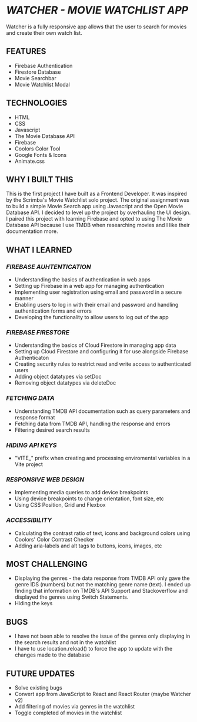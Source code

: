 # _WATCHER - MOVIE WATCHLIST APP_

Watcher is a fully responsive app allows that the user to search for movies and create their own watch list.

## FEATURES

- Firebase Authentication
- Firestore Database
- Movie Searchbar
- Movie Watchlist Modal

## TECHNOLOGIES

- HTML
- CSS
- Javascript
- The Movie Database API
- Firebase
- Coolors Color Tool
- Google Fonts & Icons
- Animate.css

## WHY I BUILT THIS

This is the first project I have built as a Frontend Developer. It was inspired by the Scrimba's Movie Watchlist solo project. The original assignment was to build a simple Movie Search app using Javascript and the Open Movie Database API. I decided to level up the project by overhauling the UI design. I paired this project with learning Firebase and opted to using The Movie Database API because I use TMDB when researching movies and I like their documentation more.

## WHAT I LEARNED

### _FIREBASE AUHTENTICATION_

- Understanding the basics of authentication in web apps
- Setting up Firebase in a web app for managing authentication
- Implementing user registration using email and password in a secure manner
- Enabling users to log in with their email and password and handling authentication forms and errors
- Developing the functionality to allow users to log out of the app

### _FIREBASE FIRESTORE_

- Understanding the basics of Cloud Firestore in managing app data
- Setting up Cloud Firestore and configuring it for use alongside Firebase Authenticaton
- Creating security rules to restrict read and write access to authenticated users
- Adding object datatypes via setDoc
- Removing object datatypes via deleteDoc

### _FETCHING DATA_

- Understanding TMDB API documentation such as query parameters and response format
- Fetching data from TMDB API, handling the response and errors
- Filtering desired search results

### _HIDING API KEYS_

- "VITE_" prefix when creating and processing enviromental variables in a Vite project

### _RESPONSIVE WEB DESIGN_

- Implementing media queries to add device breakpoints
- Using device breakpoints to change orientation, font size, etc
- Using CSS Position, Grid and Flexbox

### _ACCESSIBILITY_

- Calculating the contrast ratio of text, icons and background colors using Coolors' Color Contrast Checker
- Adding aria-labels and alt tags to buttons, icons, images, etc

## MOST CHALLENGING

- Displaying the genres - the data response from TMDB API only gave the genre IDS (numbers) but not the matching genre name (text). I ended up finding that information on TMDB's API Support and Stackoverflow and displayed the genres using Switch Statements.
- Hiding the keys

## BUGS

- I have not been able to resolve the issue of the genres only displaying in the search results and not in the watchlist
- I have to use location.reload() to force the app to update with the changes made to the database

## FUTURE UPDATES

- Solve existing bugs
- Convert app from JavaScript to React and React Router (maybe Watcher v2)
- Add filtering of movies via genres in the watchlist
- Toggle completed of movies in the watchlist
